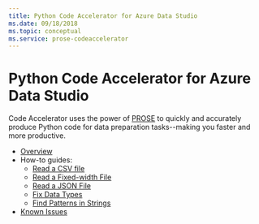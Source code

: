 ```yaml
---
title: Python Code Accelerator for Azure Data Studio
ms.date: 09/18/2018
ms.topic: conceptual
ms.service: prose-codeaccelerator
---
```


# Python Code Accelerator for Azure Data Studio

Code Accelerator uses the power of [PROSE](https://microsoft.github.io/prose) to quickly and accurately produce Python
code for data preparation tasks--making you faster and more productive.

* [Overview](overview.md)
* How-to guides:
    * [Read a CSV file](readcsv.md)
    * [Read a Fixed-width File](readfixedwidth.md)
    * [Read a JSON File](readjson.md)
    * [Fix Data Types](fixdatatypes.md)
    * [Find Patterns in Strings](findpatterns.md)
* [Known Issues](knownissues.md)